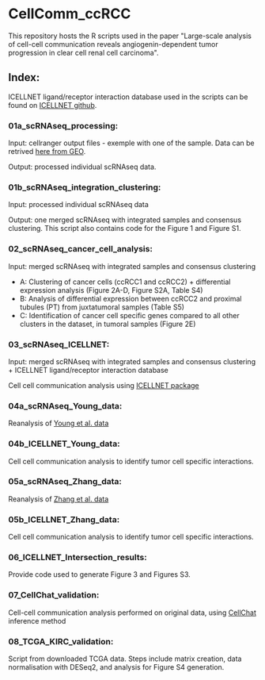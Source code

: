 # CellComm_ccRCC

This repository hosts the R scripts used in the paper "Large-scale analysis of cell-cell communication reveals angiogenin-dependent tumor progression in clear cell renal cell carcinoma".

## Index:
ICELLNET ligand/receptor interaction database used in the scripts can be found on [ICELLNET github](https://github.com/soumelis-lab/ICELLNET).

### 01a_scRNAseq_processing:
Input: cellranger output files - exemple with one of the sample. Data can be retrived [here from GEO](https://www.ncbi.nlm.nih.gov/geo/query/acc.cgi?acc=GSE222703).



Output: processed individual scRNAseq data. 

### 01b_scRNAseq_integration_clustering:
Input: processed individual scRNAseq data 


Output: one merged scRNAseq with integrated samples and consensus clustering.
This script also contains code for the Figure 1 and  Figure S1.

### 02_scRNAseq_cancer_cell_analysis:
Input: merged scRNAseq with integrated samples and consensus clustering 
- A: Clustering of cancer cells (ccRCC1 and ccRCC2) + differential expression analysis (Figure 2A-D, Figure S2A, Table S4)
- B:  Analysis of differential expression between ccRCC2 and proximal tubules (PT) from juxtatumoral samples (Table S5)
- C: Identification of cancer cell specific genes compared to all other clusters in the dataset, in tumoral samples (Figure 2E)

### 03_scRNAseq_ICELLNET:
Input: merged scRNAseq with integrated samples and consensus clustering +  ICELLNET ligand/receptor interaction database


Cell cell communication analysis using [ICELLNET package](https://github.com/soumelis-lab/ICELLNET)

### 04a_scRNAseq_Young_data:
Reanalysis of [Young et al. data](https://www.ncbi.nlm.nih.gov/pmc/articles/PMC6104812/)

### 04b_ICELLNET_Young_data:
Cell cell communication analysis to identify tumor cell specific interactions.


### 05a_scRNAseq_Zhang_data:
Reanalysis of [Zhang et al. data](https://www.pnas.org/doi/10.1073/pnas.2103240118)

### 05b_ICELLNET_Zhang_data:
Cell cell communication analysis to identify tumor cell specific interactions.

### 06_ICELLNET_Intersection_results:
Provide code used to generate Figure 3 and  Figures S3.

### 07_CellChat_validation:
Cell-cell communication analysis performed on original data, using [CellChat](https://github.com/sqjin/CellChat) inference method 

### 08_TCGA_KIRC_validation: 
Script from downloaded TCGA data. Steps include matrix creation, data normalisation with DESeq2, and analysis for Figure S4 generation.
